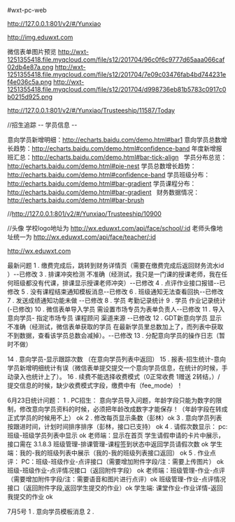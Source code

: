 #wxt-pc-web

http://127.0.0.1:801/v2/#/Yunxiao

http://img.eduwxt.com

微信表单图片预览
http://wxt-1251355418.file.myqcloud.com/file/s12/201704/96c0f6c9777d65aaa066caf02db4e87a.png
http://wxt-1251355418.file.myqcloud.com/file/s12/201704/7e09c03476fab4bd744231ef4e036c5a.png
http://wxt-1251355418.file.myqcloud.com/file/s12/201704/d998736eb81b5783c0917c0b0215d925.png

http://127.0.0.1:801/v2/#/Yunxiao/Trusteeship/11587/Today



//招生追踪 -- 学员信息 -- 

意向学员新增明细：http://echarts.baidu.com/demo.html#bar1
意向学员总数增长趋势：http://echarts.baidu.com/demo.html#confidence-band
年度新增报班汇总：http://echarts.baidu.com/demo.html#bar-tick-align
 
学员分布总览：http://echarts.baidu.com/demo.html#pie-nest
学员总数增长趋势：http://echarts.baidu.com/demo.html#confidence-band
学员班级分布：http://echarts.baidu.com/demo.html#bar-gradient
学员课程分布：http://echarts.baidu.com/demo.html#bar-gradient
 
财务数据情况：http://echarts.baidu.com/demo.html#bar-brush

//http://127.0.0.1:801/v2/#/Yunxiao/Trusteeship/10900


//头像
学校logo地址为 http://wx.eduwxt.com/api/face/school/:id
老师头像地址统一为 http://wx.eduwxt.com/api/face/teacher/:id

http://wx.eduwxt.com

最新问题
1 . 缴费完成后，跳转到财务详情页（需要在缴费完成后返回财务流水id ）--已修改
3 . 排课冲突检测 不准确（经测试，我只是一门课的授课老师，我在任何班级都没有代课，排课显示授课老师冲突）--已修改
4 . 点评作业接口报错--已修改
5 . 没有课程结束通知模板消息--已修改
6 . 班级通知无法查看回执--已修改
7 . 发送成绩通知功能未做 --已修改
8 . 学员 考勤记录统计 
9 . 学员 作业记录统计(-已修改)
10 . 微信表单导入学员 需设置市场专员为表单负责人--已修改
11 . 导入意向学员- 指定市场专员 课程顾问 渠道来源 --已修改
12 . GDT新意向学员 显示不准确（经测试，微信表单获取的学员  在最新学员里总数加上了，而列表中获取不到数据，查看该学员总数会减掉）。--已修改
13 . 分配意向学员的操作日志（暂时不做）

14 . 意向学员-显示跟踪次数 （在意向学员列表中返回）
15 . 报表-招生统计-意向学员新增明细统计有误（微信表单提交提交一个意向学员信息，在统计的时候，手动录入也统计上了）。
16 . 续费不能选择收费模式（0正常收费 1赠送 2转结，）/ 提交信息的时候，缺少收费模式字段，缴费中有（fee_mode）！

6月23日统计问题：
1 . PC招生： 意向学员导入问题，年龄字段只能为数字的限制，修改意向学员资料的时候，必须把年龄改成数字才能保存！（年龄字段在转成正式学员的时候用不上） ok
2 . 修改每页显示条数（彭林）ok
3 . 意向学员列表按跟进时间，计划时间排序排序（彭林，接口已支持） ok
4 . 请假次数显示：
     pc: 班级-班级学员列表中显示 ok
     老师端：显示在首页 学生请假申请的卡片中展示，接口需在 3.1.8.3 班级管理-排课管理-课程签到状态中返回学员请假次数 ok
     学生端：我的-我的班级列表中展示（我的-我的班级列表接口返回） ok
5 . 作业点评：
    PC：班级-班级作业-点评接口（需要增加附件字段/注：需要上传图片） ok
        班级-班级作业-点评情况接口（返回附件字段） ok
    老师端：班级管理-作业-点评（需要增加附件字段/注：需要语音和图片进行点评）ok
           班级管理-作业-点评情况接口（返回附件字段,返回学生提交的作业）ok
    学生端: 课堂作业-作业详情-返回我提交的作业 ok


7月5号
    1 . 意向学员模板消息
    2 . 

 